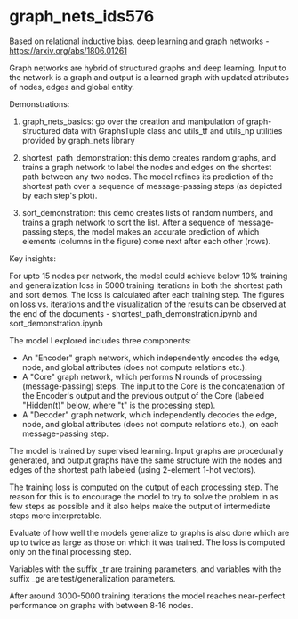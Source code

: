 # graph_nets_ids576
Based on relational inductive bias, deep learning and graph networks - https://arxiv.org/abs/1806.01261

Graph networks are hybrid of structured graphs and deep learning. Input to the network is a graph and output is a learned graph with updated attributes of nodes, edges and global entity.

Demonstrations:

1. graph_nets_basics: go over the creation and manipulation of graph-structured data with GraphsTuple class and utils_tf and utils_np utilities provided by graph_nets library

2. shortest_path_demonstration: this demo creates random graphs, and trains a graph network to label the nodes and edges on the shortest path between any two nodes. The model refines its prediction of the shortest path over a sequence of message-passing steps (as depicted by each step's plot).

3. sort_demonstration: this demo creates lists of random numbers, and trains a graph network to sort the list. After a sequence of message-passing steps, the model makes an accurate prediction of which elements (columns in the figure) come next after each other (rows).

Key insights:

For upto 15 nodes per network, the model could achieve below 10% training and generalization loss in 5000 training iterations in both the shortest path and sort demos. The loss is calculated after each training step. The figures on loss vs. iterations and the visualization of the results can be observed at the end of the documents - shortest_path_demonstration.ipynb and sort_demonstration.ipynb

The model I explored includes three components:
 - An "Encoder" graph network, which independently encodes the edge, node, and
   global attributes (does not compute relations etc.).
 - A "Core" graph network, which performs N rounds of processing (message-passing)
   steps. The input to the Core is the concatenation of the Encoder's output
   and the previous output of the Core (labeled "Hidden(t)" below, where "t" is
   the processing step).
 - A "Decoder" graph network, which independently decodes the edge, node, and
   global attributes (does not compute relations etc.), on each
   message-passing step.

 The model is trained by supervised learning. Input graphs are procedurally
 generated, and output graphs have the same structure with the nodes and edges
 of the shortest path labeled (using 2-element 1-hot vectors).

 The training loss is computed on the output of each processing step. The
 reason for this is to encourage the model to try to solve the problem in as
 few steps as possible and it also helps make the output of intermediate steps
 more interpretable.

 Evaluate of how well the models generalize to graphs is also done which are up to
 twice as large as those on which it was trained. The loss is computed only
 on the final processing step.

 Variables with the suffix _tr are training parameters, and variables with the
 suffix _ge are test/generalization parameters.

 After around 3000-5000 training iterations the model reaches near-perfect
 performance on graphs with between 8-16 nodes.
